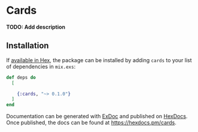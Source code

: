 # Cards

**TODO: Add description**

## Installation

If [available in Hex](https://hex.pm/docs/publish), the package can be installed
by adding `cards` to your list of dependencies in `mix.exs`:

```elixir
def deps do
  [

    {:cards, "~> 0.1.0"}
  ]
end
```

Documentation can be generated with [ExDoc](https://github.com/elixir-lang/ex_doc)
and published on [HexDocs](https://hexdocs.pm). Once published, the docs can
be found at <https://hexdocs.pm/cards>.
